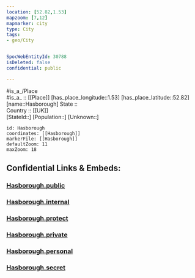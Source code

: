 ```yaml
---
location: [52.82,1.53] 
mapzoom: [7,12] 
mapmarker: city 
type: City
tags:
- geo/City


SpocWebEntityId: 30788
isDeleted: false
confidential: public

---
```

#is_a_/Place  
#is_a_ :: [[Place]] 
[has_place_longitude::1.53] 
[has_place_latitude::52.82] 
[name::Hasborough] 
State ::  
Country :: [[UK]]  
[StateId::] 
[Population::] 
[Unknown::] 


```leaflet
id: Hasborough
coordinates: [[Hasborough]] 
markerFile: [[Hasborough]] 
defaultZoom: 11 
maxZoom: 18
```


## Confidential Links & Embeds: 

### [Hasborough.public](/_public/\Earth\Continent\Europe\Europe~North\UK\England\Regions~England\East_of_England\Norfolk,County\cities~Norfolk\Norfolk~North\cities~NorthNorfolkHasborough.public.md) 

### [Hasborough.internal](/_internal/\Earth\Continent\Europe\Europe~North\UK\England\Regions~England\East_of_England\Norfolk,County\cities~Norfolk\Norfolk~North\cities~NorthNorfolkHasborough.internal.md) 

### [Hasborough.protect](/_protect/\Earth\Continent\Europe\Europe~North\UK\England\Regions~England\East_of_England\Norfolk,County\cities~Norfolk\Norfolk~North\cities~NorthNorfolkHasborough.protect.md) 

### [Hasborough.private](/_private/\Earth\Continent\Europe\Europe~North\UK\England\Regions~England\East_of_England\Norfolk,County\cities~Norfolk\Norfolk~North\cities~NorthNorfolkHasborough.private.md) 

### [Hasborough.personal](/_personal/\Earth\Continent\Europe\Europe~North\UK\England\Regions~England\East_of_England\Norfolk,County\cities~Norfolk\Norfolk~North\cities~NorthNorfolkHasborough.personal.md) 

### [Hasborough.secret](/_secret/\Earth\Continent\Europe\Europe~North\UK\England\Regions~England\East_of_England\Norfolk,County\cities~Norfolk\Norfolk~North\cities~NorthNorfolkHasborough.secret.md)

